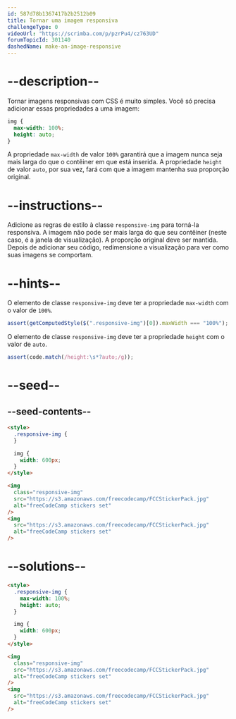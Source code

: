 ```yaml
---
id: 587d78b1367417b2b2512b09
title: Tornar uma imagem responsiva
challengeType: 0
videoUrl: "https://scrimba.com/p/pzrPu4/cz763UD"
forumTopicId: 301140
dashedName: make-an-image-responsive
---
```


# --description--

Tornar imagens responsivas com CSS é muito simples. Você só precisa adicionar essas propriedades a uma imagem:

```css
img {
  max-width: 100%;
  height: auto;
}
```

A propriedade `max-width` de valor `100%` garantirá que a imagem nunca seja mais larga do que o contêiner em que está inserida. A propriedade `height` de valor `auto`, por sua vez, fará com que a imagem mantenha sua proporção original.

# --instructions--

Adicione as regras de estilo à classe `responsive-img` para torná-la responsiva. A imagem não pode ser mais larga do que seu contêiner (neste caso, é a janela de visualização). A proporção original deve ser mantida. Depois de adicionar seu código, redimensione a visualização para ver como suas imagens se comportam.

# --hints--

O elemento de classe `responsive-img` deve ter a propriedade `max-width` com o valor de `100%`.

```js
assert(getComputedStyle($(".responsive-img")[0]).maxWidth === "100%");
```

O elemento de classe `responsive-img` deve ter a propriedade `height` com o valor de `auto`.

```js
assert(code.match(/height:\s*?auto;/g));
```

# --seed--

## --seed-contents--

```html
<style>
  .responsive-img {
  }

  img {
    width: 600px;
  }
</style>

<img
  class="responsive-img"
  src="https://s3.amazonaws.com/freecodecamp/FCCStickerPack.jpg"
  alt="freeCodeCamp stickers set"
/>
<img
  src="https://s3.amazonaws.com/freecodecamp/FCCStickerPack.jpg"
  alt="freeCodeCamp stickers set"
/>
```

# --solutions--

```html
<style>
  .responsive-img {
    max-width: 100%;
    height: auto;
  }

  img {
    width: 600px;
  }
</style>

<img
  class="responsive-img"
  src="https://s3.amazonaws.com/freecodecamp/FCCStickerPack.jpg"
  alt="freeCodeCamp stickers set"
/>
<img
  src="https://s3.amazonaws.com/freecodecamp/FCCStickerPack.jpg"
  alt="freeCodeCamp stickers set"
/>
```
